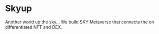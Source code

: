 # Skyup
Another world up the sky… We build SKY Metaverse that connects the on differentiated NFT and DEX.
